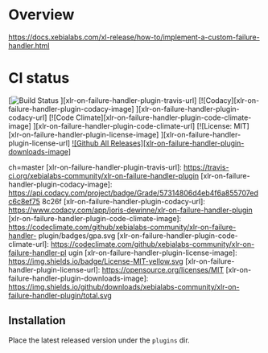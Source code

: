 # Overview #

https://docs.xebialabs.com/xl-release/how-to/implement-a-custom-failure-handler.html

# CI status #

[![Build Status][xlr-on-failure-handler-plugin-travis-image] ][xlr-on-failure-handler-plugin-travis-url]
[![Codacy][xlr-on-failure-handler-plugin-codacy-image] ][xlr-on-failure-handler-plugin-codacy-url]
[![Code Climate][xlr-on-failure-handler-plugin-code-climate-image] ][xlr-on-failure-handler-plugin-code-climate-url]
[![License: MIT][xlr-on-failure-handler-plugin-license-image] ][xlr-on-failure-handler-plugin-license-url]
[![Github All Releases][xlr-on-failure-handler-plugin-downloads-image] ]()


[xlr-on-failure-handler-plugin-travis-image]: https://travis-ci.org/xebialabs-community/xlr-on-failure-handler-plugin.svg?bran
ch=master
[xlr-on-failure-handler-plugin-travis-url]: https://travis-ci.org/xebialabs-community/xlr-on-failure-handler-plugin
[xlr-on-failure-handler-plugin-codacy-image]: https://api.codacy.com/project/badge/Grade/57314806d4eb4f6a855707edc6c8ef75
8c26f
[xlr-on-failure-handler-plugin-codacy-url]: https://www.codacy.com/app/joris-dewinne/xlr-on-failure-handler-plugin
[xlr-on-failure-handler-plugin-code-climate-image]: https://codeclimate.com/github/xebialabs-community/xlr-on-failure-handler-
plugin/badges/gpa.svg
[xlr-on-failure-handler-plugin-code-climate-url]: https://codeclimate.com/github/xebialabs-community/xlr-on-failure-handler-pl
ugin
[xlr-on-failure-handler-plugin-license-image]: https://img.shields.io/badge/License-MIT-yellow.svg
[xlr-on-failure-handler-plugin-license-url]: https://opensource.org/licenses/MIT
[xlr-on-failure-handler-plugin-downloads-image]: https://img.shields.io/github/downloads/xebialabs-community/xlr-on-failure-handler-plugin/total.svg

## Installation ##

Place the latest released version under the `plugins` dir.
